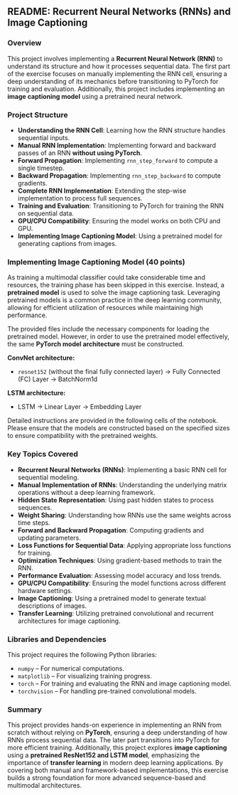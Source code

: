 ## README: Recurrent Neural Networks (RNNs) and Image Captioning

### Overview
This project involves implementing a **Recurrent Neural Network (RNN)** to understand its structure and how it processes sequential data. The first part of the exercise focuses on manually implementing the RNN cell, ensuring a deep understanding of its mechanics before transitioning to PyTorch for training and evaluation. Additionally, this project includes implementing an **image captioning model** using a pretrained neural network.

### Project Structure
- **Understanding the RNN Cell**: Learning how the RNN structure handles sequential inputs.
- **Manual RNN Implementation**: Implementing forward and backward passes of an RNN **without using PyTorch**.
- **Forward Propagation**: Implementing `rnn_step_forward` to compute a single timestep.
- **Backward Propagation**: Implementing `rnn_step_backward` to compute gradients.
- **Complete RNN Implementation**: Extending the step-wise implementation to process full sequences.
- **Training and Evaluation**: Transitioning to PyTorch for training the RNN on sequential data.
- **GPU/CPU Compatibility**: Ensuring the model works on both CPU and GPU.
- **Implementing Image Captioning Model**: Using a pretrained model for generating captions from images.

### Implementing Image Captioning Model **(40 points)**
As training a multimodal classifier could take considerable time and resources, the training phase has been skipped in this exercise. Instead, a **pretrained model** is used to solve the image captioning task. Leveraging pretrained models is a common practice in the deep learning community, allowing for efficient utilization of resources while maintaining high performance. 

The provided files include the necessary components for loading the pretrained model. However, in order to use the pretrained model effectively, the same **PyTorch model architecture** must be constructed.

**ConvNet architecture:**
- `resnet152` (without the final fully connected layer) → Fully Connected (FC) Layer → BatchNorm1d

**LSTM architecture:**
- LSTM → Linear Layer → Embedding Layer

Detailed instructions are provided in the following cells of the notebook. Please ensure that the models are constructed based on the specified sizes to ensure compatibility with the pretrained weights.

### Key Topics Covered
- **Recurrent Neural Networks (RNNs)**: Implementing a basic RNN cell for sequential modeling.
- **Manual Implementation of RNNs**: Understanding the underlying matrix operations without a deep learning framework.
- **Hidden State Representation**: Using past hidden states to process sequences.
- **Weight Sharing**: Understanding how RNNs use the same weights across time steps.
- **Forward and Backward Propagation**: Computing gradients and updating parameters.
- **Loss Functions for Sequential Data**: Applying appropriate loss functions for training.
- **Optimization Techniques**: Using gradient-based methods to train the RNN.
- **Performance Evaluation**: Assessing model accuracy and loss trends.
- **GPU/CPU Compatibility**: Ensuring the model functions across different hardware settings.
- **Image Captioning**: Using a pretrained model to generate textual descriptions of images.
- **Transfer Learning**: Utilizing pretrained convolutional and recurrent architectures for image captioning.

### Libraries and Dependencies
This project requires the following Python libraries:
- `numpy` – For numerical computations.
- `matplotlib` – For visualizing training progress.
- `torch` – For training and evaluating the RNN and image captioning model.
- `torchvision` – For handling pre-trained convolutional models.

### Summary
This project provides hands-on experience in implementing an RNN from scratch without relying on **PyTorch**, ensuring a deep understanding of how RNNs process sequential data. The later part transitions into PyTorch for more efficient training. Additionally, this project explores **image captioning** using a **pretrained ResNet152 and LSTM model**, emphasizing the importance of **transfer learning** in modern deep learning applications. By covering both manual and framework-based implementations, this exercise builds a strong foundation for more advanced sequence-based and multimodal architectures.
